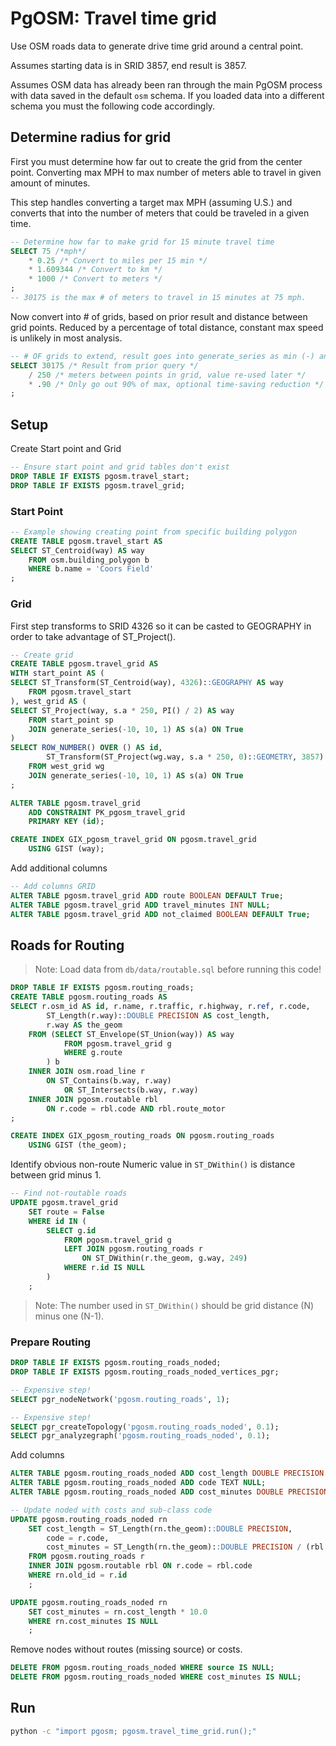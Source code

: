 # PgOSM:  Travel time grid

Use OSM roads data to generate drive time grid around a central point.

Assumes starting data is in SRID 3857, end result is 3857.

Assumes OSM data has already been ran
through the main PgOSM process with data saved in the default
`osm` schema.  If you loaded data into a different schema you 
must the following code accordingly.

## Determine radius for grid

First you must determine how far out to create the grid from
the center point.   Converting max MPH to max number of meters able to travel in given amount of minutes.

This step handles converting a target max MPH (assuming U.S.)
and converts that into the number of meters that could be traveled
in a given time.

```sql
-- Determine how far to make grid for 15 minute travel time
SELECT 75 /*mph*/ 
    * 0.25 /* Convert to miles per 15 min */
    * 1.609344 /* Convert to km */
    * 1000 /* Convert to meters */
;
-- 30175 is the max # of meters to travel in 15 minutes at 75 mph.
```

Now convert into # of grids, based on prior result and distance between grid points.  Reduced by a percentage of total distance, constant max speed is unlikely in most analysis.

```sql
-- # OF grids to extend, result goes into generate_series as min (-) and max (+)
SELECT 30175 /* Result from prior query */
    / 250 /* meters between points in grid, value re-used later */
    * .90 /* Only go out 90% of max, optional time-saving reduction */
;
```

## Setup


Create Start point and Grid

```sql
-- Ensure start point and grid tables don't exist
DROP TABLE IF EXISTS pgosm.travel_start;
DROP TABLE IF EXISTS pgosm.travel_grid;
```

### Start Point

```sql
-- Example showing creating point from specific building polygon
CREATE TABLE pgosm.travel_start AS
SELECT ST_Centroid(way) AS way
    FROM osm.building_polygon b
    WHERE b.name = 'Coors Field'
;
```


### Grid

First step transforms to SRID 4326 so it can be casted to GEOGRAPHY in order to take advantage of ST_Project().

```sql
-- Create grid
CREATE TABLE pgosm.travel_grid AS
WITH start_point AS (
SELECT ST_Transform(ST_Centroid(way), 4326)::GEOGRAPHY AS way
    FROM pgosm.travel_start
), west_grid AS (
SELECT ST_Project(way, s.a * 250, PI() / 2) AS way
    FROM start_point sp 
    JOIN generate_series(-10, 10, 1) AS s(a) ON True
)
SELECT ROW_NUMBER() OVER () AS id,
        ST_Transform(ST_Project(wg.way, s.a * 250, 0)::GEOMETRY, 3857) AS way
    FROM west_grid wg
    JOIN generate_series(-10, 10, 1) AS s(a) ON True
;

ALTER TABLE pgosm.travel_grid
    ADD CONSTRAINT PK_pgosm_travel_grid 
    PRIMARY KEY (id);

CREATE INDEX GIX_pgosm_travel_grid ON pgosm.travel_grid
    USING GIST (way);
```


Add additional columns

```sql
-- Add columns GRID
ALTER TABLE pgosm.travel_grid ADD route BOOLEAN DEFAULT True;
ALTER TABLE pgosm.travel_grid ADD travel_minutes INT NULL;
ALTER TABLE pgosm.travel_grid ADD not_claimed BOOLEAN DEFAULT True;
```


## Roads for Routing

> Note:  Load data from `db/data/routable.sql` before running this code!

```sql
DROP TABLE IF EXISTS pgosm.routing_roads;
CREATE TABLE pgosm.routing_roads AS
SELECT r.osm_id AS id, r.name, r.traffic, r.highway, r.ref, r.code,
        ST_Length(r.way)::DOUBLE PRECISION AS cost_length,
        r.way AS the_geom
    FROM (SELECT ST_Envelope(ST_Union(way)) AS way
            FROM pgosm.travel_grid g
            WHERE g.route
        ) b
    INNER JOIN osm.road_line r 
        ON ST_Contains(b.way, r.way) 
            OR ST_Intersects(b.way, r.way)
    INNER JOIN pgosm.routable rbl 
        ON r.code = rbl.code AND rbl.route_motor
;

CREATE INDEX GIX_pgosm_routing_roads ON pgosm.routing_roads
    USING GIST (the_geom);
```


Identify obvious non-route
Numeric value in `ST_DWithin()` is distance between grid minus 1.

```sql
-- Find not-routable roads
UPDATE pgosm.travel_grid
    SET route = False 
    WHERE id IN (
        SELECT g.id
            FROM pgosm.travel_grid g
            LEFT JOIN pgosm.routing_roads r 
                ON ST_DWithin(r.the_geom, g.way, 249) 
            WHERE r.id IS NULL
        )
    ;
```

> Note:  The number used in `ST_DWithin()` should be grid distance (N) minus one (N-1).

### Prepare Routing

```sql
DROP TABLE IF EXISTS pgosm.routing_roads_noded;
DROP TABLE IF EXISTS pgosm.routing_roads_noded_vertices_pgr;
```

```sql
-- Expensive step!
SELECT pgr_nodeNetwork('pgosm.routing_roads', 1);

-- Expensive step!
SELECT pgr_createTopology('pgosm.routing_roads_noded', 0.1);
SELECT pgr_analyzegraph('pgosm.routing_roads_noded', 0.1);
```

Add columns

```sql
ALTER TABLE pgosm.routing_roads_noded ADD cost_length DOUBLE PRECISION NULL;
ALTER TABLE pgosm.routing_roads_noded ADD code TEXT NULL;
ALTER TABLE pgosm.routing_roads_noded ADD cost_minutes DOUBLE PRECISION NULL;

-- Update noded with costs and sub-class code
UPDATE pgosm.routing_roads_noded rn
    SET cost_length = ST_Length(rn.the_geom)::DOUBLE PRECISION,
        code = r.code,
        cost_minutes = ST_Length(rn.the_geom)::DOUBLE PRECISION / (rbl.max_speed / 60 * 1.609344 * 1000)
    FROM pgosm.routing_roads r
    INNER JOIN pgosm.routable rbl ON r.code = rbl.code
    WHERE rn.old_id = r.id
    ;

UPDATE pgosm.routing_roads_noded rn
    SET cost_minutes = rn.cost_length * 10.0
    WHERE rn.cost_minutes IS NULL
    ;
```

Remove nodes without routes (missing source) or costs.


```sql
DELETE FROM pgosm.routing_roads_noded WHERE source IS NULL;
DELETE FROM pgosm.routing_roads_noded WHERE cost_minutes IS NULL;
```




## Run



```bash
python -c "import pgosm; pgosm.travel_time_grid.run();" 
```

